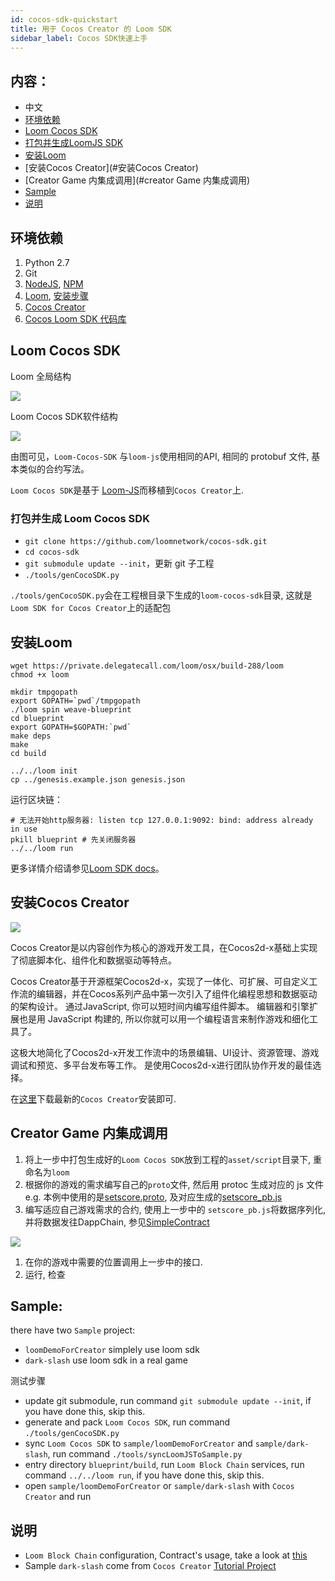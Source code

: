 ```yaml
---
id: cocos-sdk-quickstart
title: 用于 Cocos Creator 的 Loom SDK
sidebar_label: Cocos SDK快速上手
---
```

## 内容：

- 中文 
 - [环境依赖](#环境依赖)
 - [Loom Cocos SDK](#loom-cocos-sdk)
 - [打包并生成LoomJS SDK](#generate-loomjs-sdk)
 - [安装Loom](#安装Loom)
 - [安装Cocos Creator](#安装Cocos Creator)
 - [Creator Game 内集成调用](#creator Game 内集成调用)
 - [Sample](#sample)
 - [说明](#说明)

## 环境依赖

1. Python 2.7
2. Git
3. [NodeJS](https://nodejs.org/en/), [NPM](https://www.npmjs.com/get-npm)
4. [Loom](https://loomx.io/), [安装步骤](https://loomx.io/developers/docs/en/prereqs.html)
5. [Cocos Creator](http://www.cocos.com/creator)
6. [Cocos Loom SDK 代码库](https://github.com/loomnetwork/cocos-sdk/)

## Loom Cocos SDK

Loom 全局结构

![](/developers/img/Loom-Cocos-SDK.png)

Loom Cocos SDK软件结构

![](/developers/img/loom-cocos-sdk-struct.png)

由图可见，`Loom-Cocos-SDK` 与`loom-js`使用相同的API, 相同的 protobuf 文件, 基本类似的合约写法。

`Loom Cocos SDK`是基于 [Loom-JS](https://github.com/loomnetwork/loom-js/)而移植到`Cocos Creator`上.

### 打包并生成 Loom Cocos SDK

- `git clone https://github.com/loomnetwork/cocos-sdk.git`
- `cd cocos-sdk`
- `git submodule update --init`，更新 git 子工程
- `./tools/genCocoSDK.py`

`./tools/genCocoSDK.py`会在工程根目录下生成的`loom-cocos-sdk`目录, 这就是 `Loom SDK for Cocos Creator`上的适配包

## 安装Loom

    wget https://private.delegatecall.com/loom/osx/build-288/loom
    chmod +x loom
    
    mkdir tmpgopath
    export GOPATH=`pwd`/tmpgopath
    ./loom spin weave-blueprint
    cd blueprint
    export GOPATH=$GOPATH:`pwd`
    make deps
    make
    cd build
    
    ../../loom init
    cp ../genesis.example.json genesis.json
    

运行区块链：

    # 无法开始http服务器: listen tcp 127.0.0.1:9092: bind: address already in use
    pkill blueprint # 先关闭服务器
    ../../loom run
    

更多详情介绍请参见[Loom SDK docs](https://loomx.io/developers/docs/en/prereqs.html)。

## 安装Cocos Creator

![](http://www.cocos2d-x.org/s/images/creator_192.png)

Cocos Creator是以内容创作为核心的游戏开发工具，在Cocos2d-x基础上实现了彻底脚本化、组件化和数据驱动等特点。

Cocos Creator基于开源框架Cocos2d-x，实现了一体化、可扩展、可自定义工作流的编辑器，并在Cocos系列产品中第一次引入了组件化编程思想和数据驱动的架构设计。 通过JavaScript, 你可以短时间内编写组件脚本。 编辑器和引擎扩展也是用 JavaScript 构建的, 所以你就可以用一个编程语言来制作游戏和细化工具了。

这极大地简化了Cocos2d-x开发工作流中的场景编辑、UI设计、资源管理、游戏调试和预览、多平台发布等工作。 是使用Cocos2d-x进行团队协作开发的最佳选择。

在[这里](http://www.cocos.com/creator)下载最新的`Cocos Creator`安装即可.

## Creator Game 内集成调用

1. 将上一步中打包生成好的`Loom Cocos SDK`放到工程的`asset/script`目录下, 重命名为`loom`
2. 根据你的游戏的需求编写自己的`proto`文件, 然后用 protoc 生成对应的 js 文件 e.g. 本例中使用的是[setscore.proto](https://github.com/loomnetwork/phaser-sdk-demo/blob/master/src/assets/protobuff/setscore.proto), 及对应生成的[setscore_pb.js](https://github.com/loomnetwork/phaser-sdk-demo/blob/master/src/assets/protobuff/setscore_pb.js)
3. 编写适应自己游戏需求的合约, 使用上一步中的 `setscore_pb.js`将数据序列化, 并将数据发往DappChain, 参见[SimpleContract](https://github.com/loomnetwork/phaser-sdk-demo/blob/master/src/SimpleContract.js)

![](/developers/img/script_loom_folder.png)

1. 在你的游戏中需要的位置调用上一步中的接口.
2. 运行, 检查

## Sample:

there have two `Sample` project:

- `loomDemoForCreator` simplely use loom sdk
- `dark-slash` use loom sdk in a real game

测试步骤

- update git submodule, run command `git submodule update --init`, if you have done this, skip this.
- generate and pack `Loom Cocos SDK`, run command `./tools/genCocoSDK.py`
- sync `Loom Cocos SDK` to `sample/loomDemoForCreator` and `sample/dark-slash`, run command `./tools/syncLoomJSToSample.py`
- entry directory `blueprint/build`, run `Loom Block Chain` services, run command `../../loom run`, if you have done this, skip this.
- open `sample/loomDemoForCreator` or `sample/dark-slash` with `Cocos Creator` and run

## 说明

- `Loom Block Chain` configuration, Contract's usage, take a look at [this](https://loomx.io/developers/docs/en/prereqs.html)
- Sample `dark-slash` come from `Cocos Creator` [Tutorial Project](https://github.com/cocos-creator/tutorial-dark-slash)